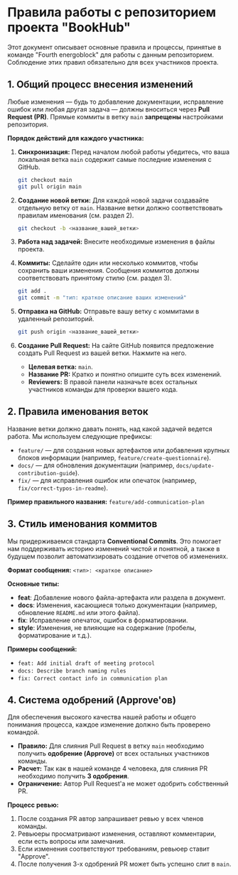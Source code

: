 # Правила работы с репозиторием проекта "BookHub"

Этот документ описывает основные правила и процессы, принятые в команде "Fourth energoblock" для работы с данным репозиторием. Соблюдение этих правил обязательно для всех участников проекта.

## 1. Общий процесс внесения изменений

Любые изменения — будь то добавление документации, исправление ошибок или любая другая задача — должны вноситься через **Pull Request (PR)**. Прямые коммиты в ветку `main` **запрещены** настройками репозитория.

**Порядок действий для каждого участника:**

1.  **Синхронизация:** Перед началом любой работы убедитесь, что ваша локальная ветка `main` содержит самые последние изменения с GitHub.
    ```bash
    git checkout main
    git pull origin main
    ```

2.  **Создание новой ветки:** Для каждой новой задачи создавайте отдельную ветку от `main`. Название ветки должно соответствовать правилам именования (см. раздел 2).
    ```bash
    git checkout -b <название_вашей_ветки>
    ```

3.  **Работа над задачей:** Внесите необходимые изменения в файлы проекта.

4.  **Коммиты:** Сделайте один или несколько коммитов, чтобы сохранить ваши изменения. Сообщения коммитов должны соответствовать принятому стилю (см. раздел 3).
    ```bash
    git add .
    git commit -m "тип: краткое описание ваших изменений"
    ```

5.  **Отправка на GitHub:** Отправьте вашу ветку с коммитами в удаленный репозиторий.
    ```bash
    git push origin <название_вашей_ветки>
    ```

6.  **Создание Pull Request:** На сайте GitHub появится предложение создать Pull Request из вашей ветки. Нажмите на него.
    *   **Целевая ветка:** `main`.
    *   **Название PR:** Кратко и понятно опишите суть всех изменений.
    *   **Reviewers:** В правой панели назначьте всех остальных участников команды для проверки вашего кода.

## 2. Правила именования веток

Название ветки должно давать понять, над какой задачей ведется работа. Мы используем следующие префиксы:

*   `feature/` — для создания новых артефактов или добавления крупных блоков информации (например, `feature/create-questionnaire`).
*   `docs/` — для обновления документации (например, `docs/update-contribution-guide`).
*   `fix/` — для исправления ошибок или опечаток (например, `fix/correct-typos-in-readme`).

**Пример правильного названия:** `feature/add-communication-plan`

## 3. Стиль именования коммитов

Мы придерживаемся стандарта **Conventional Commits**. Это помогает нам поддерживать историю изменений чистой и понятной, а также в будущем позволит автоматизировать создание отчетов об изменениях.

**Формат сообщения:** `<тип>: <краткое описание>`

**Основные типы:**
*   **feat**: Добавление нового файла-артефакта или раздела в документ.
*   **docs**: Изменения, касающиеся только документации (например, обновление `README.md` или этого файла).
*   **fix**: Исправление опечаток, ошибок в форматировании.
*   **style**: Изменения, не влияющие на содержание (пробелы, форматирование и т.д.).

**Примеры сообщений:**
*   `feat: Add initial draft of meeting protocol`
*   `docs: Describe branch naming rules`
*   `fix: Correct contact info in communication plan`

## 4. Система одобрений (Approve'ов)

Для обеспечения высокого качества нашей работы и общего понимания процесса, каждое изменение должно быть проверено командой.

*   **Правило:** Для слияния Pull Request в ветку `main` необходимо получить **одобрение (Approve)** от всех остальных участников команды.
*   **Расчет:** Так как в нашей команде 4 человека, для слияния PR необходимо получить **3 одобрения**.
*   **Ограничение:** Автор Pull Request'а не может одобрить собственный PR.

**Процесс ревью:**
1.  После создания PR автор запрашивает ревью у всех членов команды.
2.  Ревьюеры просматривают изменения, оставляют комментарии, если есть вопросы или замечания.
3.  Если изменения соответствуют требованиям, ревьюер ставит "Approve".
4.  После получения 3-х одобрений PR может быть успешно слит в `main`.